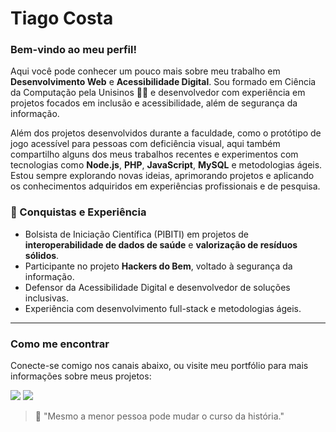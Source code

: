 # Tiago Costa

### Bem-vindo ao meu perfil!

Aqui você pode conhecer um pouco mais sobre meu trabalho em **Desenvolvimento Web** e **Acessibilidade Digital**. Sou formado em Ciência da Computação pela Unisinos 👨‍🎓 e desenvolvedor com experiência em projetos focados em inclusão e acessibilidade, além de segurança da informação.

Além dos projetos desenvolvidos durante a faculdade, como o protótipo de jogo acessível para pessoas com deficiência visual, aqui também compartilho alguns dos meus trabalhos recentes e experimentos com tecnologias como **Node.js**, **PHP**, **JavaScript**, **MySQL** e metodologias ágeis. Estou sempre explorando novas ideias, aprimorando projetos e aplicando os conhecimentos adquiridos em experiências profissionais e de pesquisa. 

### 🚀 Conquistas e Experiência
- Bolsista de Iniciação Científica (PIBITI) em projetos de **interoperabilidade de dados de saúde** e **valorização de resíduos sólidos**.
- Participante no projeto **Hackers do Bem**, voltado à segurança da informação.
- Defensor da Acessibilidade Digital e desenvolvedor de soluções inclusivas.
- Experiência com desenvolvimento full-stack e metodologias ágeis.

---

### Como me encontrar
Conecte-se comigo nos canais abaixo, ou visite meu portfólio para mais informações sobre meus projetos:

<a href="https://www.linkedin.com/in/tiaggocosta/"><img src="https://img.shields.io/badge/linkedin-%230077B5.svg?&style=for-the-badge&logo=linkedin&logoColor=white" /></a> 
<a href="https://tiaggocosta.github.io"><img src="https://img.shields.io/badge/portfolio-%23377dff.svg?&style=for-the-badge&logo=github&logoColor=white" /></a>

> 📌 "Mesmo a menor pessoa pode mudar o curso da história."
